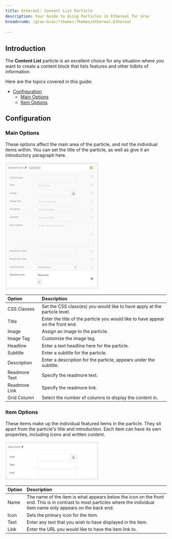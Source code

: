 ```yaml
---
title: Ethereal: Content List Particle
description: Your Guide to Using Particles in Ethereal for Grav
breadcrumb: /grav:Grav/!themes:Themes/ethereal:Ethereal

---
```


## Introduction

The **Content List** particle is an excellent choice for any situation where you want to create a content block that lists features and other tidbits of information.

Here are the topics covered in this guide:

* [Configuration](#configuration)
    - [Main Options](#main-options)
    - [Item Options](#item-options)

## Configuration

### Main Options 

These options affect the main area of the particle, and not the individual items within. You can set the title of the particle, as well as give it an introductory paragraph here.

![](assets/particle_contentlist2.jpeg)

| Option        | Description                                                                     |
| :-----        | :-----                                                                          |
| CSS Classes   | Set the CSS class(es) you would like to have apply at the particle level.       |
| Title         | Enter the title of the particle you would like to have appear on the front end. |
| Image         | Assign an image to the particle.                                                |
| Image Tag     | Customize the image tag.                                                        |
| Headline      | Enter a text headline here for the particle.                                    |
| Subtitle      | Enter a subtitle for the particle.                                              |
| Description   | Enter a description for the particle, appears under the subtitle.               |
| Readmore Text | Specify the readmore text.                                                      |
| Readmore Link | Specify the readmore link.                                                      |
| Grid Column   | Select the number of columns to display the content in.                         |

### Item Options

These items make up the individual featured items in the particle. They sit apart from the particle's title and introduction. Each item can have its own properties, including icons and written content.

![](assets/particle_contentlist3.jpeg)

| Option | Description                                                                                                                                                              |
| :----- | :-----                                                                                                                                                                   |
| Name   | The name of the item is what appears below the icon on the front end. This is in contrast to most particles where the individual item name only appears on the back end. |
| Icon   | Sets the primary icon for the item.                                                                                                                                      |
| Text   | Enter any text that you wish to have displayed in the item.                                                                                                              |
| Link   | Enter the URL you would like to have the item link to.                                                                                                                   |
